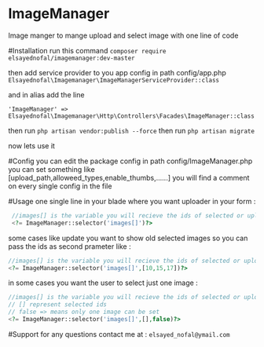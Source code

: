 # ImageManager
Image manger to mange upload and select image with one line of code

#Installation
run this command 
` composer require elsayednofal/imagemanager:dev-master `

  then 
add service provider to you app config in path config/app.php
` Elsayednofal\Imagemanager\ImageManagerServiceProvider::class ` 

and in alias add the line 

` 'ImageManager' => Elsayednofal\Imagemanager\Http\Controllers\Facades\ImageManager::class `

then run
` php artisan vendor:publish --force ` 
then run
` php artisan migrate `

 
 now lets use it 
 
#Config
you can  edit the package config in path config/ImageManager.php
you can set something like [upload_path,alloweed_types,enable_thumbs,......]
you will find a comment on every single config in the file
 
#Usage
one single line in your blade where you want uploader in your form :
```php  
 //images[] is the variable you will recieve the ids of selected or uploaded images in 
 <?= ImageManager::selector('images[]')?>
 ``` 
 
some cases like update you want to show old selected images so you can pass the ids as second prameter like :
 ```php  
 //images[] is the variable you will recieve the ids of selected or uploaded images in 
 <?= ImageManager::selector('images[]',[10,15,17])?>
 ``` 
in some cases you want the user to select just one image :
  ```php  
 //images[] is the variable you will recieve the ids of selected or uploaded images in 
 // [] represent selected ids
 // false => means only one image can be set
 <?= ImageManager::selector('images[]',[],false)?>
 ```
 
#Support
 for any questions contact me at : `elsayed_nofal@ymail.com`
 
